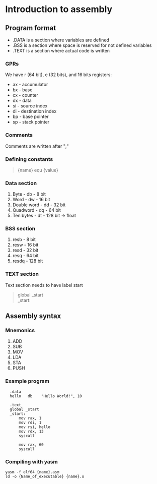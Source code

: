 # Introduction to assembly

## Program format
- .DATA is a section where variables are defined
- .BSS is a section where space is reserved for not defined variables
- .TEXT is a section where actual code is written

### GPRs

We have r (64 bit), e (32 bits), and 16 bits registers:
- ax - accumulator
- bx - base
- cx - counter
- dx - data
- si - source index
- di - destination index
- bp - base pointer
- sp - stack pointer

### Comments

Comments are written after ";"

### Defining constants

> {name} equ {value}

### Data section
1. Byte - db - 8 bit
2. Word - dw - 16 bit
3. Double word - dd - 32 bit
4. Quadword - dq - 64 bit
5. Ten bytes - dt - 128 bit -> float

### BSS section 
1. resb - 8 bit
2. resw - 16 bit
3. resd - 32 bit
4. resq - 64 bit
5. resdq - 128 bit

### TEXT section

Text section needs to have label start
> global _start <br>
> _start:

## Assembly syntax

### Mnemonics
1. ADD
2. SUB
3. MOV
4. LDA
5. STA
6. PUSH

### Example program
```
  .data
  hello   db    "Hello World!", 10

  .text
  global _start
  _start:
      mov rax, 1
      mov rdi, 1
      mov rsi, hello
      mov rdx, 13
      syscall
      
      mov rax, 60
      syscall
```

### Compiling with yasm
```
yasm -f elf64 {name}.asm
ld -o {Name_of_executable} {name}.o
```
